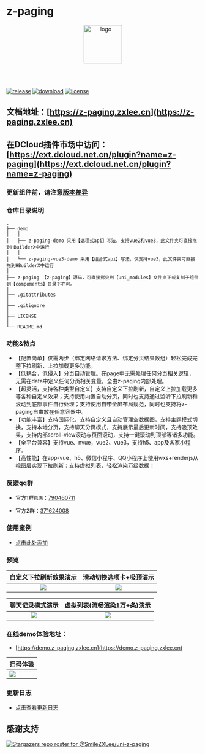 # z-paging

<p align="center">
    <img alt="logo" src="https://z-paging.zxlee.cn/img/title-logo.png" height="100" style="margin-bottom: 50px;">
</p>

[![release](https://img.shields.io/github/v/release/SmileZXLee/uni-z-paging?style=flat)](https://github.com/SmileZXLee/uni-z-paging/releases)
[![download](https://img.shields.io/npm/dt/z-paging?style=flat)](https://www.npmjs.com/package/z-paging)
[![license](https://img.shields.io/github/license/SmileZXLee/uni-z-paging?style=flat)](https://en.wikipedia.org/wiki/MIT_License)

## 文档地址：[https://z-paging.zxlee.cn](https://z-paging.zxlee.cn) 

## 在DCloud插件市场中访问：[https://ext.dcloud.net.cn/plugin?name=z-paging](https://ext.dcloud.net.cn/plugin?name=z-paging)

### 更新组件前，请注意[版本差异](https://z-paging.zxlee.cn/start/upgrade-guide.html)

### 仓库目录说明

```
.
├── demo
│   │
│   ├── z-paging-demo 采用【选项式api】写法，支持vue2和vue3，此文件夹可直接拖到HBuilderX中运行
│   │
│   └── z-paging-vue3-demo 采用【组合式api】写法，仅支持vue3，此文件夹可直接拖到HBuilderX中运行
│ 
├── z-paging 【z-paging】源码，可直接拷贝到【uni_modules】文件夹下或复制子组件到【compoments】目录下亦可。
│
├── .gitattributes
│
├── .gitignore
│
├── LICENSE
│
└── README.md
```

### 功能&特点

* 【配置简单】仅需两步（绑定网络请求方法、绑定分页结果数组）轻松完成完整下拉刷新，上拉加载更多功能。
* 【低耦合，低侵入】分页自动管理。在page中无需处理任何分页相关逻辑，无需在data中定义任何分页相关变量，全由z-paging内部处理。
* 【超灵活，支持各种类型自定义】支持自定义下拉刷新，自定义上拉加载更多等各种自定义效果；支持使用内置自动分页，同时也支持通过监听下拉刷新和滚动到底部事件自行处理；支持使用自带全屏布局规范，同时也支持将z-paging自由放在任意容器中。
* 【功能丰富】支持国际化，支持自定义且自动管理空数据图，支持主题模式切换，支持本地分页，支持聊天分页模式，支持展示最后更新时间，支持吸顶效果，支持内部scroll-view滚动与页面滚动，支持一键滚动到顶部等诸多功能。
* 【全平台兼容】支持vue、nvue，vue2、vue3，支持h5、app及各家小程序。
* 【高性能】在app-vue、h5、微信小程序、QQ小程序上使用wxs+renderjs从视图层实现下拉刷新；支持虚拟列表，轻松渲染万级数据！

### 反馈qq群
* 官方1群`已满`：[790460711](https://jq.qq.com/?_wv=1027&k=vU2fKZZH)

* 官方2群：[371624008](http://qm.qq.com/cgi-bin/qm/qr?_wv=1027&k=avPmibADf2TNi4LxkIwjCE5vbfXpa-r1&authKey=dQ%2FVDAR87ONxI4b32Py%2BvmXbhnopjHN7%2FJPtdsqJdsCPFZB6zDQ17L06Uh0kITUZ&noverify=0&group_code=371624008)

### 使用案例
* [点击此处添加](https://github.com/SmileZXLee/uni-z-paging/issues/42)  

### 预览

|                 自定义下拉刷新效果演示                  |                      滑动切换选项卡+吸顶演示                       |
| :----------------------------------------------------------: | :----------------------------------------------------------: |
| ![](https://z-paging.zxlee.cn/public/img/z-paging-demo5.gif) | ![](https://z-paging.zxlee.cn/public/img/z-paging-demo6.gif) |

|                   聊天记录模式演示                    |                    虚拟列表(流畅渲染1万+条)演示                     |
| :----------------------------------------------------------: | :----------------------------------------------------------: |
| ![](https://z-paging.zxlee.cn/public/img/z-paging-demo7.gif) | ![](https://z-paging.zxlee.cn/public/img/z-paging-demo8.gif) |

### 在线demo体验地址：

* [https://demo.z-paging.zxlee.cn](https://demo.z-paging.zxlee.cn)

| 扫码体验                                                     |
| ------------------------------------------------------------ |
| ![](https://z-paging.zxlee.cn/public/img/code.png) |

### 更新日志
* [点击查看更新日志](https://ext.dcloud.net.cn/plugin?id=3935&update_log)

## 感谢支持

[![Stargazers repo roster for @SmileZXLee/uni-z-paging](https://reporoster.com/stars/SmileZXLee/uni-z-paging)](https://github.com/SmileZXLee/uni-z-paging/stargazers)

